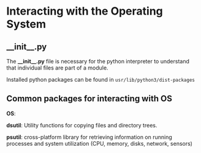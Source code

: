 # Interacting with the Operating System #

## \_\_init\_\_.py ##
The **\_\_init\_\_.py** file is necessary for the python interpreter to understand that individual
files are part of a module.

Installed python packages can be found in ```usr/lib/python3/dist-packages```

## Common packages for interacting with OS ##

**OS**:

**dsutil**: Utility functions for copying files and directory trees.

**psutil**: cross-platform library for retrieving information on running processes and system utilization (CPU, memory, disks, network, sensors)
